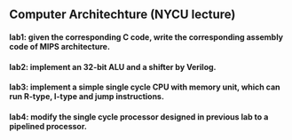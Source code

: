 ## Computer Architechture (NYCU lecture)
#### lab1: given the corresponding C code, write the corresponding assembly code of MIPS architecture.
#### lab2: implement an 32-bit ALU and a shifter by Verilog.
#### lab3: implement a simple single cycle CPU with memory unit, which can run R-type, I-type and jump instructions.
#### lab4: modify the single cycle processor designed in previous lab to a pipelined processor.
